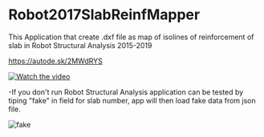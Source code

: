 # Robot2017SlabReinfMapper
This Application that create .dxf file as map of isolines of reinforcement of slab in Robot Structural Analysis 2015-2019

https://autode.sk/2MWdRYS

[![Watch the video](https://i.imgur.com/8Aeq5U0.png)](https://autode.sk/2MWdRYS)

-If you don't run Robot Structural Analysis application can be tested by tiping "fake" in field for slab number, app will then load fake data from json file.

![fake](https://i.imgur.com/P8Sbbk6.png)